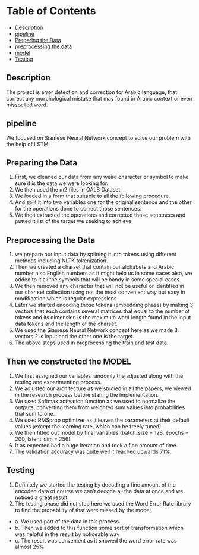 # **Table of Contents**  
- [Description](#description)  
- [pipeline](#pipeline)
- [Preparing the Data](#preparing-the-data)  
- [preprocessing the data](#preprocessing-the-data)
- [model](#then-we-constructed-the-model)
- [Testing](#testing)
## Description 
The project is error detection and correction for Arabic language, that correct any morphological mistake that may found in Arabic context or even misspelled word.
## pipeline
We focused on Siamese Neural Network concept to solve our problem with the help of LSTM. 
## Preparing the Data
1.	First, we cleaned our data from any weird character or symbol to make sure it is the data we were looking for.
2.	We then used the m2 files in QALB Dataset.
3.	We loaded in a form that suitable to all the following procedure.
4.	And split it into two variables one for the original sentence and the other for the operations done to correct those sentences.
5.	We then extracted the operations and corrected those sentences and putted it list of the target we seeking to achieve.
## Preprocessing the Data
1.	we prepare our input data by splitting it into tokens using different methods including NLTK tokenization.
2.	Then we created a charset that contain our alphabets and Arabic number also English numbers as it might help us in some cases also, we added to it all the symbols that will be handy in some special cases. 
3.	We then removed any character that will not be useful or identified in our char set collection using not the most convenient way but easy in modification which is regular expressions. 
4.	Later we started encoding those tokens (embedding phase) by making 3 vectors that each contains several matrices that equal to the number of tokens and its dimension is the maximum word length found in the input data tokens and the length of the charset. 
5.	We used the Siamese Neural Network concept here as we made 3 vectors 2 is input and the other one is the target.
6.	The above steps used in preprocessing the train and test data.
## Then we constructed the MODEL
1.	We first assigned our variables randomly the adjusted along with the testing and experimenting process. 
2.	We adjusted our architecture as we studied in all the papers, we viewed in the research process before staring the implementation. 
3.	We used Softmax activation function as we used to normalize the outputs, converting them from weighted sum values into probabilities that sum to one.
4.	We used RMSprop optimizer as it leaves the parameters at their default values (except the learning rate, which can be freely tuned).
5.	We then fitted out model by final variables (batch_size = 128, epochs = 200, latent_dim = 256)
6.	It as expected had a huge iteration and took a fine amount of time. 
7.	The validation accuracy was quite well it reached upwards 71%.
## Testing
1.	Definitely we started the testing by decoding a fine amount of the encoded data of course we can’t decode all the data at once and we noticed a great result 
2.	The testing phase did not stop here we used the Word Error Rate library to find the probability of that were missed by the model. 
- a.	We used part of the data in this process. 
- b.	Then we added to this function some sort of transformation which was helpful in the result by noticeable way 
- c.	The result was convenient as it showed the word error rate was almost 25% 
